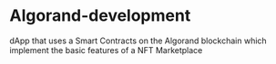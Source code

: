 # Algorand-development
dApp that uses a Smart Contracts on the Algorand blockchain which implement the basic features of a NFT Marketplace
